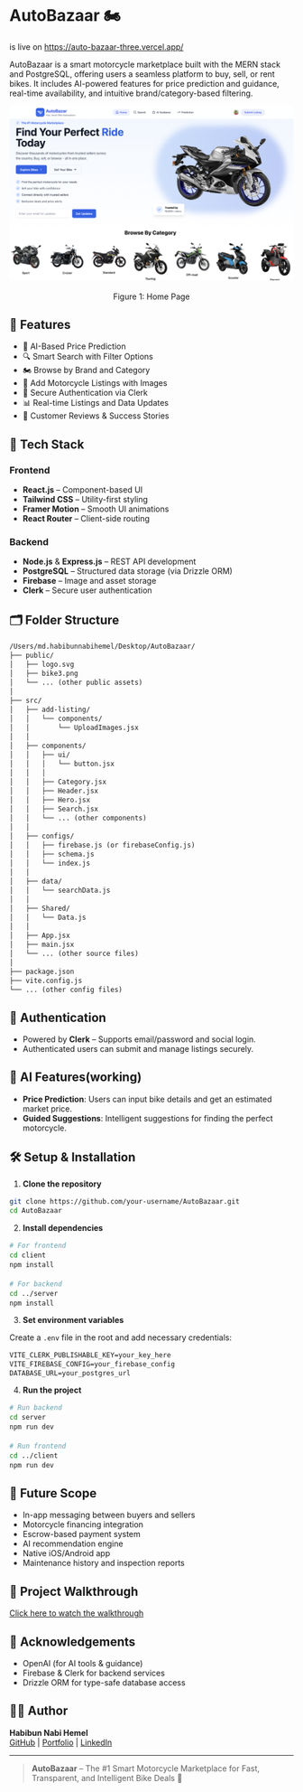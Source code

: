 # AutoBazaar 🏍️
is live on https://auto-bazaar-three.vercel.app/

AutoBazaar is a smart motorcycle marketplace built with the MERN stack and PostgreSQL, offering users a seamless platform to buy, sell, or rent bikes. It includes AI-powered features for price prediction and guidance, real-time availability, and intuitive brand/category-based filtering.

<p align="center">
  <img src="Photo/main.png" width="800" title="data">
  <br>
  <br>
  Figure 1: Home Page
</p>


## 🚀 Features

- 🧠 AI-Based Price Prediction  
- 🔍 Smart Search with Filter Options  
- 🏍️ Browse by Brand and Category  
- 📸 Add Motorcycle Listings with Images  
- 🔐 Secure Authentication via Clerk  
- 📊 Real-time Listings and Data Updates  
- 💬 Customer Reviews & Success Stories  

## 📌 Tech Stack

### Frontend
- **React.js** – Component-based UI  
- **Tailwind CSS** – Utility-first styling  
- **Framer Motion** – Smooth UI animations  
- **React Router** – Client-side routing  

### Backend
- **Node.js** & **Express.js** – REST API development  
- **PostgreSQL** – Structured data storage (via Drizzle ORM)  
- **Firebase** – Image and asset storage  
- **Clerk** – Secure user authentication  

## 🗂️ Folder Structure

```
/Users/md.habibunnabihemel/Desktop/AutoBazaar/
├── public/
│   ├── logo.svg
│   ├── bike3.png
│   └── ... (other public assets)
│
├── src/
│   ├── add-listing/
│   │   └── components/
│   │       └── UploadImages.jsx
│   │
│   ├── components/
│   │   ├── ui/
│   │   │   └── button.jsx
│   │   │
│   │   ├── Category.jsx
│   │   ├── Header.jsx
│   │   ├── Hero.jsx
│   │   ├── Search.jsx
│   │   └── ... (other components)
│   │
│   ├── configs/
│   │   ├── firebase.js (or firebaseConfig.js)
│   │   ├── schema.js
│   │   └── index.js
│   │
│   ├── data/
│   │   └── searchData.js
│   │
│   ├── Shared/
│   │   └── Data.js
│   │
│   ├── App.jsx
│   ├── main.jsx
│   └── ... (other source files)
│
├── package.json
├── vite.config.js
└── ... (other config files)
```

## 🔐 Authentication

- Powered by **Clerk** – Supports email/password and social login.  
- Authenticated users can submit and manage listings securely.  

## 🤖 AI Features(working)

- **Price Prediction**: Users can input bike details and get an estimated market price.  
- **Guided Suggestions**: Intelligent suggestions for finding the perfect motorcycle.  

## 🛠️ Setup & Installation

1. **Clone the repository**
```bash
git clone https://github.com/your-username/AutoBazaar.git
cd AutoBazaar
```

2. **Install dependencies**
```bash
# For frontend
cd client
npm install

# For backend
cd ../server
npm install
```

3. **Set environment variables**

Create a `.env` file in the root and add necessary credentials:

```env
VITE_CLERK_PUBLISHABLE_KEY=your_key_here
VITE_FIREBASE_CONFIG=your_firebase_config
DATABASE_URL=your_postgres_url
```

4. **Run the project**
```bash
# Run backend
cd server
npm run dev

# Run frontend
cd ../client
npm run dev
```

## 🌱 Future Scope

- In-app messaging between buyers and sellers  
- Motorcycle financing integration  
- Escrow-based payment system  
- AI recommendation engine  
- Native iOS/Android app  
- Maintenance history and inspection reports  

## 🎥 Project Walkthrough

[Click here to watch the walkthrough](#) <!-- Replace # with your YouTube or Loom link -->

## 🙌 Acknowledgements

- OpenAI (for AI tools & guidance)  
- Firebase & Clerk for backend services  
- Drizzle ORM for type-safe database access  

## 👨‍💻 Author

**Habibun Nabi Hemel**  
[GitHub](https://github.com/your-username) | [Portfolio](https://hemel-portfolio.vercel.app/) | [LinkedIn](https://www.linkedin.com/in/habibun-nabi-hemel/)

---

> **AutoBazaar** – The #1 Smart Motorcycle Marketplace for Fast, Transparent, and Intelligent Bike Deals 🚀
